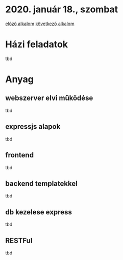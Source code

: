 # 2020. január 18., szombat


[előző alkalom](../20200111) [következő alkalom](../20200121)

# Házi feladatok

tbd

# Anyag

## webszerver elvi működése

tbd

## expressjs alapok

tbd

## frontend

tbd

## backend templatekkel 

tbd

## db kezelese express

tbd

## RESTFul

tbd